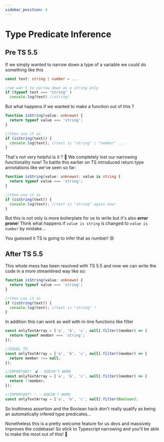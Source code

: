 ```yaml
---
sidebar_position: 4
---
```


# Type Predicate Inference

## Pre TS 5.5

If we simply wanted to narrow down a type of a variable we could do something like this

```typescript
const text: string | number = ...

//we wan't to narrow down as a string only
if (typeof text === "string" )
  console.log(text) //string!
```

But what happens if we wanted to make a function out of this ?

```typescript
function isString(value: unknown) {
  return typeof value === 'string';
}

//then use it as
if (isString(text)) {
  console.log(text); //text is "string" | "number" ...
}
```

That's not very helpful is it ? 🤔 We completely lost our narrowing functionality now!
To battle this earlier on TS introduced return type annotations like we've seen so far:

```typescript
function isString(value: unknown): value is string {
  return typeof value === 'string';
}

//then use it as
if (isString(text)) {
  console.log(text); //text is "string" again now!
}
```

But this is not only is more boilerplate for us to write but it's also **error prone**! Think
what happens if `value is string` is changed to `value is number` by mistake...

You guessed it TS is going to infer that as number! 😡

## After TS 5.5

This whole mess has been resolved with TS 5.5 and now we can write the code in a more streamlined
way like so:

```typescript
function isString(value: unknown) {
  return typeof value === 'string';
}

//then use it as
if (isString(text)) {
  console.log(text); //text is "string" !
}
```

In addition this can work as well with in-line functions like filter

```typescript
const onlyTextArray = ['a', 'b', 'c', null].filter((member) => {
  return typeof member === 'string';
});

//EQUAL TO
const onlyTextArray = ['a', 'b', 'c', null].filter((member) => {
  return member !== null;
});

//IMPORTANT! 💣 - DOESN'T WORK
const onlyTextArray = ['a', 'b', 'c', null].filter((member) => {
  return !!member;
});

//IMPORTANT! 💥 - DOESN'T WORK
const onlyTextArray = ['a', 'b', 'c', null].filter(Boolean);
```

So truthiness assertion and the Boolean hack don't really qualify as being an automatically infered type predicates...

Nonetheless this is a pretty welcome feature for us devs and massively improves the codebase!
So stick to Typescript narrowing and you'll be able to make the most out of this! 🚀
